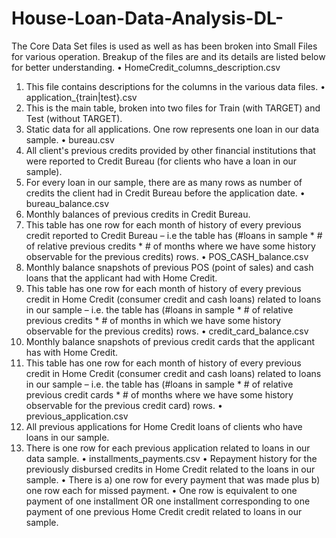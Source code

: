 # House-Loan-Data-Analysis-DL-

The Core Data Set files is used as well as has been broken into Small Files for various operation. Breakup of the files are and its details are listed below for better understanding.
 • HomeCredit_columns_description.csv
 1. This file contains descriptions for the columns in the various data files.
• application_{train|test}.csv
1. This is the main table, broken into two files for Train (with TARGET) and Test (without TARGET).
2. Static data for all applications. One row represents one loan in our data sample.
• bureau.csv
1. All client's previous credits provided by other financial institutions that were reported to Credit Bureau (for clients who have a loan in our sample).
2. For every loan in our sample, there are as many rows as number of credits the client had in Credit Bureau before the application date.
• bureau_balance.csv
1. Monthly balances of previous credits in Credit Bureau.
2. This table has one row for each month of history of every previous credit reported to Credit Bureau – i.e the table has (#loans in sample * # of relative previous credits * # of months where we have some history observable for the previous credits) rows.
• POS_CASH_balance.csv
1. Monthly balance snapshots of previous POS (point of sales) and cash loans that the applicant had with Home Credit.
2. This table has one row for each month of history of every previous credit in Home Credit (consumer credit and cash loans) related to loans in our sample – i.e. the table has (#loans in
sample * # of relative previous credits * # of months in which we have some history observable for the previous credits) rows.
• credit_card_balance.csv
1. Monthly balance snapshots of previous credit cards that the applicant has with Home Credit.
2. This table has one row for each month of history of every previous credit in Home Credit (consumer credit and cash loans) related to loans in our sample – i.e. the table has (#loans in sample * # of relative previous credit cards * # of months where we have some history observable for the previous credit card) rows.
• previous_application.csv
1. All previous applications for Home Credit loans of clients who have loans in our sample.
2. There is one row for each previous application related to loans in our data sample.
• installments_payments.csv
• Repayment history for the previously disbursed credits in Home Credit related to the loans in our sample.
• There is a) one row for every payment that was made plus b) one row each for missed payment.
• One row is equivalent to one payment of one installment OR one installment corresponding to
one payment of one previous Home Credit credit related to loans in our sample.
